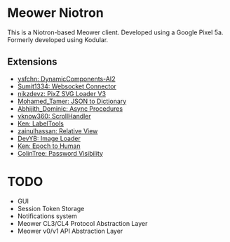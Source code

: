 # Meower Niotron
This is a Niotron-based Meower client. Developed using a Google Pixel 5a. Formerly developed using Kodular.

## Extensions
* [ysfchn: DynamicComponents-AI2](https://github.com/ysfchn/DynamicComponents-AI2)
* [Sumit1334: Websocket Connector](https://community.kodular.io/t/free-websocket-connector-an-extension-for-connecting-and-communicating-with-web-sockets)
* [nikzdevz: PixZ SVG Loader V3](https://community.kodular.io/t/free-v3-pixz-svg-image-loader/148792/22)
* [Mohamed_Tamer: JSON to Dictionary](https://community.kodular.io/t/free-json-to-dictionary-extension/89929)
* [Abhijith_Dominic: Async Procedures](https://community.kodular.io/t/free-async-procedures-extension/21322)
* [vknow360: ScrollHandler](https://community.kodular.io/t/scrollhandler-handle-the-scroll-of-scroll-views/78008)
* [Ken: LabelTools](https://community.kodular.io/t/labeltools-extension/29168)
* [zainulhassan: Relative View](https://community.kodular.io/t/relative-view-extension-overlap-like-a-pro-complex-uis-made-simple-in-kodular/108707)
* [DevYB: Image Loader](https://community.kodular.io/t/f-os-image-loader-extension-for-image-loading-and-caching/69381)
* [Ken: Epoch to Human](https://community.kodular.io/t/unix-time-converter/29440/2)
* [ColinTree: Password Visibility](https://aix.colintree.cn/en/extensions/PasswordBoxSwitch.html)

# TODO
* GUI
* Session Token Storage
* Notifications system
* Meower CL3/CL4 Protocol Abstraction Layer
* Meower v0/v1 API Abstraction Layer
